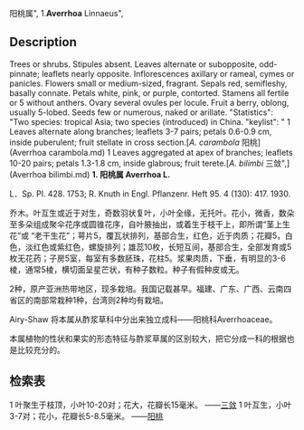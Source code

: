 阳桃属",
1.**Averrhoa** Linnaeus",

## Description
Trees or shrubs. Stipules absent. Leaves alternate or subopposite, odd-pinnate; leaflets nearly opposite. Inflorescences axillary or rameal, cymes or panicles. Flowers small or medium-sized, fragrant. Sepals red, semifleshy, basally connate. Petals white, pink, or purple, contorted. Stamens all fertile or 5 without anthers. Ovary several ovules per locule. Fruit a berry, oblong, usually 5-lobed. Seeds few or numerous, naked or arillate.
  "Statistics": "Two species: tropical Asia; two species (introduced) in China.
  "keylist": "
1 Leaves alternate along branches; leaflets 3-7 pairs; petals 0.6-0.9 cm, inside puberulent; fruit stellate in cross section.[*A. carambola* 阳桃](Averrhoa carambola.md)
1 Leaves aggregated at apex of branches; leaflets 10-20 pairs; petals 1.3-1.8 cm, inside glabrous; fruit terete.[*A. bilimbi* 三敛",](Averrhoa bilimbi.md)
**1. 阳桃属 Averrhoa L.**

L．Sp. Pl. 428. 1753; R. Knuth in Engl. Pflanzenr. Heft 95. 4 (130): 417. 1930.

乔木。叶互生或近于对生，奇数羽状复叶，小叶全缘，无托叶。花小，微香，数朵至多朵组成聚伞花序或圆锥花序，自叶腋抽出，或着生于枝干上，即所谓“茎上生花”或 “老干生花”；萼片5，覆瓦状排列，基部合生，红色，近于肉质；花瓣5，白色，淡红色或紫红色，螺旋排列；雄蕊10枚，长短互间，基部合生，全部发育或5枚无花药；子房5室，每室有多数胚珠，花柱5。浆果肉质，下垂，有明显的3-6棱，通常5棱，横切面呈星芒状，有种子数粒。种子有假种皮或无。

2种，原产亚洲热带地区，现多栽培。我国记载甚早。福建、广东、广西、云南四省区的南部常栽种1种，台湾则2种均有栽培。

Airy-Shaw 将本属从酢浆草科中分出来独立成科——阳桃科Averrhoaceae。

本属植物的性状和果实的形态特征与酢浆草属的区别较大，把它分成一科的根据也是比较充分的。

## 检索表

1 叶聚生于枝顶，小叶10-20对；花大，花瓣长15毫米。 ——[三敛](Averrhoa%20bilimbi.md)
1 叶互生，小叶3-7对；花小，花瓣长5-8.5毫米。 ——[阳桃](Averrhoa%20carambola.md)
